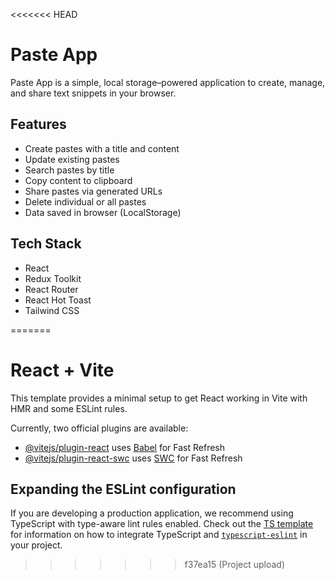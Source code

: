 <<<<<<< HEAD
 # Paste App

Paste App is a simple, local storage–powered application to create, manage, and share text snippets in your browser.

## Features

- Create pastes with a title and content
- Update existing pastes
- Search pastes by title
- Copy content to clipboard
- Share pastes via generated URLs
- Delete individual or all pastes
- Data saved in browser (LocalStorage)

## Tech Stack
- React
- Redux Toolkit
- React Router
- React Hot Toast
- Tailwind CSS

=======
# React + Vite

This template provides a minimal setup to get React working in Vite with HMR and some ESLint rules.

Currently, two official plugins are available:

- [@vitejs/plugin-react](https://github.com/vitejs/vite-plugin-react/blob/main/packages/plugin-react) uses [Babel](https://babeljs.io/) for Fast Refresh
- [@vitejs/plugin-react-swc](https://github.com/vitejs/vite-plugin-react/blob/main/packages/plugin-react-swc) uses [SWC](https://swc.rs/) for Fast Refresh

## Expanding the ESLint configuration

If you are developing a production application, we recommend using TypeScript with type-aware lint rules enabled. Check out the [TS template](https://github.com/vitejs/vite/tree/main/packages/create-vite/template-react-ts) for information on how to integrate TypeScript and [`typescript-eslint`](https://typescript-eslint.io) in your project.
>>>>>>> f37ea15 (Project upload)
